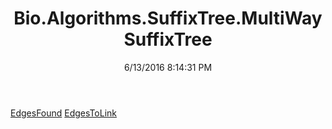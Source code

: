 ﻿---
title: Bio.Algorithms.SuffixTree.MultiWaySuffixTree
date: 6/13/2016 8:14:31 PM
---

[EdgesFound](T-Bio.Algorithms.SuffixTree.MultiWaySuffixTree.EdgesFound.html)
[EdgesToLink](T-Bio.Algorithms.SuffixTree.MultiWaySuffixTree.EdgesToLink.html)
